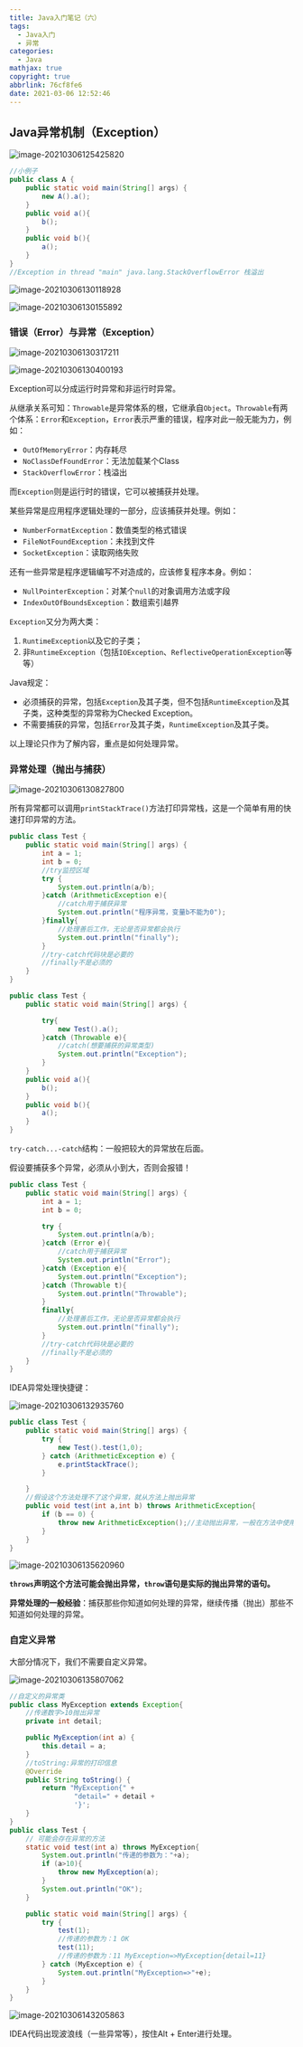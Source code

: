 ```yaml
---
title: Java入门笔记（六）
tags:
  - Java入门
  - 异常
categories:
  - Java
mathjax: true
copyright: true
abbrlink: 76cf8fe6
date: 2021-03-06 12:52:46
---
```


## Java异常机制（Exception）

<!--more-->

![image-20210306125425820](https://gitee.com/grant1499/blog-pic/raw/master/img/202110232106787.png)

```java
//小例子
public class A {
    public static void main(String[] args) {
        new A().a();
    }
    public void a(){
        b();
    }
    public void b(){
        a();
    }
}
//Exception in thread "main" java.lang.StackOverflowError 栈溢出
```

![image-20210306130118928](https://gitee.com/grant1499/blog-pic/raw/master/img/202110232107530.png)

![image-20210306130155892](https://gitee.com/grant1499/blog-pic/raw/master/img/202110232107082.png)

### 错误（Error）与异常（Exception）

![image-20210306130317211](https://gitee.com/grant1499/blog-pic/raw/master/img/202110232107429.png)

![image-20210306130400193](https://gitee.com/grant1499/blog-pic/raw/master/img/202110232107360.png)

Exception可以分成运行时异常和非运行时异常。

从继承关系可知：`Throwable`是异常体系的根，它继承自`Object`。`Throwable`有两个体系：`Error`和`Exception`，`Error`表示严重的错误，程序对此一般无能为力，例如：

- `OutOfMemoryError`：内存耗尽
- `NoClassDefFoundError`：无法加载某个Class
- `StackOverflowError`：栈溢出

而`Exception`则是运行时的错误，它可以被捕获并处理。

某些异常是应用程序逻辑处理的一部分，应该捕获并处理。例如：

- `NumberFormatException`：数值类型的格式错误
- `FileNotFoundException`：未找到文件
- `SocketException`：读取网络失败

还有一些异常是程序逻辑编写不对造成的，应该修复程序本身。例如：

- `NullPointerException`：对某个`null`的对象调用方法或字段
- `IndexOutOfBoundsException`：数组索引越界

`Exception`又分为两大类：

1. `RuntimeException`以及它的子类；
2. 非`RuntimeException`（包括`IOException`、`ReflectiveOperationException`等等）

Java规定：

- 必须捕获的异常，包括`Exception`及其子类，但不包括`RuntimeException`及其子类，这种类型的异常称为Checked Exception。
- 不需要捕获的异常，包括`Error`及其子类，`RuntimeException`及其子类。

以上理论只作为了解内容，重点是如何处理异常。

### 异常处理（抛出与捕获）

![image-20210306130827800](https://gitee.com/grant1499/blog-pic/raw/master/img/202110232107259.png)

所有异常都可以调用`printStackTrace()`方法打印异常栈，这是一个简单有用的快速打印异常的方法。

```java
public class Test {
    public static void main(String[] args) {
        int a = 1;
        int b = 0;
        //try监控区域
        try {
            System.out.println(a/b);
        }catch (ArithmeticException e){
            //catch用于捕获异常
            System.out.println("程序异常，变量b不能为0");
        }finally{
            //处理善后工作，无论是否异常都会执行
            System.out.println("finally");
        }
        //try-catch代码块是必要的
        //finally不是必须的
    }
}
```

```java
public class Test {
    public static void main(String[] args) {

        try{
            new Test().a();
        }catch (Throwable e){
            //catch(想要捕获的异常类型)
            System.out.println("Exception");
        }
    }
    public void a(){
        b();
    }
    public void b(){
        a();
    }
}
```

`try-catch...-catch`结构：一般把较大的异常放在后面。

假设要捕获多个异常，必须从小到大，否则会报错！

```java
public class Test {
    public static void main(String[] args) {
        int a = 1;
        int b = 0;

        try {
            System.out.println(a/b);
        }catch (Error e){
            //catch用于捕获异常
            System.out.println("Error");
        }catch (Exception e){
            System.out.println("Exception");
        }catch (Throwable t){
            System.out.println("Throwable");
        }
        finally{
            //处理善后工作，无论是否异常都会执行
            System.out.println("finally");
        }
        //try-catch代码块是必要的
        //finally不是必须的
    }
}
```

IDEA异常处理快捷键：

![image-20210306132935760](https://gitee.com/grant1499/blog-pic/raw/master/img/202110232107505.png)

```java
public class Test {
    public static void main(String[] args) {
        try {
            new Test().test(1,0);
        } catch (ArithmeticException e) {
            e.printStackTrace();
        }

    }
    //假设这个方法处理不了这个异常，就从方法上抛出异常
    public void test(int a,int b) throws ArithmeticException{
        if (b == 0) {
            throw new ArithmeticException();//主动抛出异常，一般在方法中使用
        }
    }
}
```

![image-20210306135620960](https://gitee.com/grant1499/blog-pic/raw/master/img/202110232107715.png)

**`throws`声明这个方法可能会抛出异常，`throw`语句是实际的抛出异常的语句。**

**异常处理的一般经验**：捕获那些你知道如何处理的异常，继续传播（抛出）那些不知道如何处理的异常。

### 自定义异常

大部分情况下，我们不需要自定义异常。

![image-20210306135807062](https://gitee.com/grant1499/blog-pic/raw/master/img/202110232107917.png)

```java
//自定义的异常类
public class MyException extends Exception{
    //传递数字>10抛出异常
    private int detail;

    public MyException(int a) {
        this.detail = a;
    }
    //toString:异常的打印信息
    @Override
    public String toString() {
        return "MyException{" +
                "detail=" + detail +
                '}';
    }
}
public class Test {
    // 可能会存在异常的方法
    static void test(int a) throws MyException{
        System.out.println("传递的参数为："+a);
        if (a>10){
            throw new MyException(a);
        }
        System.out.println("OK");
    }

    public static void main(String[] args) {
        try {
            test(1);
            //传递的参数为：1 OK
            test(11);
            //传递的参数为：11 MyException=>MyException{detail=11}
        } catch (MyException e) {
            System.out.println("MyException=>"+e);
        }
    }
}
```

![image-20210306143205863](https://gitee.com/grant1499/blog-pic/raw/master/img/202110232107084.png)

IDEA代码出现波浪线（一些异常等），按住Alt + Enter进行处理。
